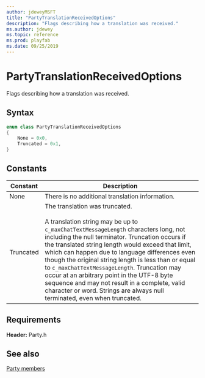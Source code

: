 ```yaml
---
author: jdeweyMSFT
title: "PartyTranslationReceivedOptions"
description: "Flags describing how a translation was received."
ms.author: jdewey
ms.topic: reference
ms.prod: playfab
ms.date: 09/25/2019
---
```


# PartyTranslationReceivedOptions  

Flags describing how a translation was received.    

## Syntax  
  
```cpp
enum class PartyTranslationReceivedOptions    
{  
    None = 0x0,  
    Truncated = 0x1,  
}  
```  
  
## Constants  
  
| Constant | Description |
| --- | --- |
| None | There is no additional translation information. |  
| Truncated | The translation was truncated.<br/><br/> A translation string may be up to ```c_maxChatTextMessageLength``` characters long, not including the null terminator. Truncation occurs if the translated string length would exceed that limit, which can happen due to language differences even though the original string length is less than or equal to ```c_maxChatTextMessageLength```. Truncation may occur at an arbitrary point in the UTF-8 byte sequence and may not result in a complete, valid character or word. Strings are always null terminated, even when truncated. |  
  
  
## Requirements  
  
**Header:** Party.h
  
## See also  
[Party members](../party_members.md)  

  
  
